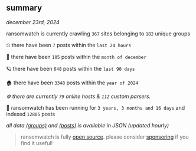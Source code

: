 
## summary
_december 23rd, 2024_

ransomwatch is currently crawling `367` sites belonging to `182` unique groups

⏲ there have been `7` posts within the `last 24 hours`

🦈 there have been `105` posts within the `month of december`

🪐 there have been `648` posts within the `last 90 days`

🏚 there have been `3348` posts within the `year of 2024`

_⚙️ there are currently `79` online hosts & `112` custom parsers._

🦕 ransomwatch has been running for `3 years, 3 months and 16 days` and indexed `12805` posts

_all data  [(groups)](http://https://dataleak.hopeless99.top//groups) and [(posts)](http://https://dataleak.hopeless99.top//posts) is available in JSON (updated hourly)_

> ransomwatch is fully [open source](https://github.com/joshhighet/ransomwatch#ransomwatch--). please consider [sponsoring](https://github.com/sponsors/joshhighet) if you find it useful!
